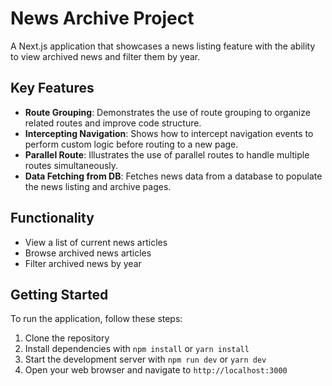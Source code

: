 # News Archive Project

A Next.js application that showcases a news listing feature with the ability to view archived news and filter them by year.

## Key Features

* **Route Grouping**: Demonstrates the use of route grouping to organize related routes and improve code structure.
* **Intercepting Navigation**: Shows how to intercept navigation events to perform custom logic before routing to a new page.
* **Parallel Route**: Illustrates the use of parallel routes to handle multiple routes simultaneously.
* **Data Fetching from DB**: Fetches news data from a database to populate the news listing and archive pages.

## Functionality

* View a list of current news articles
* Browse archived news articles
* Filter archived news by year

## Getting Started

To run the application, follow these steps:

1. Clone the repository
2. Install dependencies with `npm install` or `yarn install`
3. Start the development server with `npm run dev` or `yarn dev`
4. Open your web browser and navigate to `http://localhost:3000`

